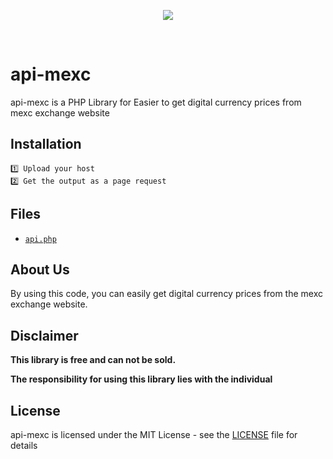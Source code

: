 <p align="center">
<a href='https://www.mexc.com/fa-IR' target="_blank">
<img src='https://iranbroker.net/wp-content/uploads/2023/09/mexc-new-logo-2-300x150-1.png'></img></a></p>
<br />

# api-mexc
api-mexc is a PHP Library for Easier to get digital currency prices from mexc exchange website

## Installation
```
1️⃣ Upload your host
2️⃣ Get the output as a page request
```
## Files
* [`api.php`](https://github.com/ajcode79/api-mexc/blob/master/api.php)

## About Us
By using this code, you can easily get digital currency prices from the mexc exchange website.

## Disclaimer


<b>This library is free and can not be sold.</b>


<b>The responsibility for using this library lies with the individual</b>


## License
api-mexc is licensed under the MIT License - see the [LICENSE](LICENSE) file for details
